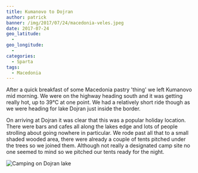 ```yaml
---
title: Kumanovo to Dojran
author: patrick
banner: /img/2017/07/24/macedonia-veles.jpeg
date: 2017-07-24
geo_latitude:
  - 
geo_longitude: 
  - 
categories:
  - Sparta
tags:
  - Macedonia
---
```

After a quick breakfast of some Macedonia pastry 'thing' we left Kumanovo mid morning. We were on the highway heading south and it was getting really hot, up to 39°C at one point. We had a relatively short ride though as we were heading for lake Dojran just inside the border.

On arriving at Dojran it was clear that this was a popular holiday location. There were bars and cafes all along the lakes edge and lots of people strolling about going nowhere in particular. We rode past all that to a small shaded wooded area, there were already a couple of tents pitched under the trees so we joined them. Although not really a designated camp site no one seemed to mind so we pitched our tents ready for the night.

![Camping on Dojran lake](/img/2017/07/24/dojran-camping.jpeg)

